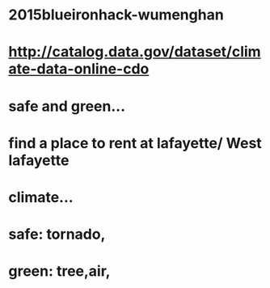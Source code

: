 # 2015blueironhack-wumenghan
#
# http://catalog.data.gov/dataset/climate-data-online-cdo
#
# safe and green...
# 
# find a place to rent at lafayette/ West lafayette
# 
# climate...
#
# safe: tornado,
# green: tree,air,	
